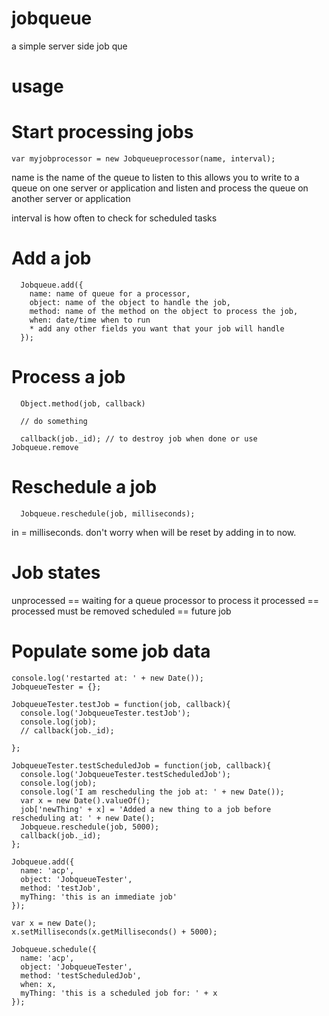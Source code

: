 jobqueue
========
a simple server side job que

usage
=====

Start processing jobs
======================
  ````
  var myjobprocessor = new Jobqueueprocessor(name, interval);
  ````
name is the name of the queue to listen to this allows you to write to a queue on one server or application and listen and process the queue on another server or application

interval is how often to check for scheduled tasks

Add a job
=========

````
  Jobqueue.add({
    name: name of queue for a processor,
    object: name of the object to handle the job,
    method: name of the method on the object to process the job,
    when: date/time when to run
    * add any other fields you want that your job will handle
  });
````

Process a job
=============

````
  Object.method(job, callback)

  // do something
  
  callback(job._id); // to destroy job when done or use Jobqueue.remove
````

Reschedule a job
===================

````
  Jobqueue.reschedule(job, milliseconds);
````
 in = milliseconds.  don't worry when will be reset by adding in to now.

Job states
============
  unprocessed == waiting for a queue processor to process it
  processed == processed must be removed
  scheduled == future job

Populate some job data
=======================
````
console.log('restarted at: ' + new Date());
JobqueueTester = {};

JobqueueTester.testJob = function(job, callback){
  console.log('JobqueueTester.testJob');
  console.log(job);
  // callback(job._id);

};

JobqueueTester.testScheduledJob = function(job, callback){
  console.log('JobqueueTester.testScheduledJob');
  console.log(job);
  console.log('I am rescheduling the job at: ' + new Date());
  var x = new Date().valueOf();
  job['newThing' + x] = 'Added a new thing to a job before rescheduling at: ' + new Date();
  Jobqueue.reschedule(job, 5000);
  callback(job._id);
};

Jobqueue.add({
  name: 'acp',
  object: 'JobqueueTester',
  method: 'testJob',
  myThing: 'this is an immediate job'
});

var x = new Date();
x.setMilliseconds(x.getMilliseconds() + 5000);

Jobqueue.schedule({
  name: 'acp',
  object: 'JobqueueTester',
  method: 'testScheduledJob',
  when: x,
  myThing: 'this is a scheduled job for: ' + x
});
````
  




